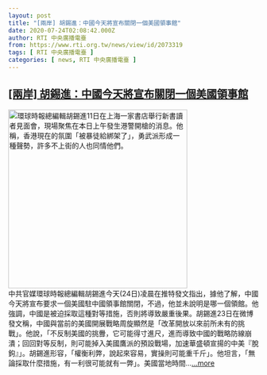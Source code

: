 ```yaml
---
layout: post
title: "[兩岸] 胡錫進：中國今天將宣布關閉一個美國領事館"
date: 2020-07-24T02:08:42.000Z
author: RTI 中央廣播電臺
from: https://www.rti.org.tw/news/view/id/2073319
tags: [ RTI 中央廣播電臺 ]
categories: [ news, RTI 中央廣播電臺 ]
---
```

<!--1595556522000-->
[[兩岸] 胡錫進：中國今天將宣布關閉一個美國領事館](https://www.rti.org.tw/news/view/id/2073319)
------

<div>
<img src="https://static.rti.org.tw/assets/thumbnails/2019/11/11/20191111000247M.jpg" width="360" alt="環球時報總編輯胡錫進11日在上海一家書店舉行新書讀者見面會，現場聚焦在本日上午發生港警開槍的消息。他稱，香港現在的氛圍「被暴徒給綁架了」，勇武派形成一種聲勢，許多不上街的人也同情他們。" title="環球時報總編輯胡錫進11日在上海一家書店舉行新書讀者見面會，現場聚焦在本日上午發生港警開槍的消息。他稱，香港現在的氛圍「被暴徒給綁架了」，勇武派形成一種聲勢，許多不上街的人也同情他們。"><br>中共官媒環球時報總編輯胡錫進今天(24日)凌晨在推特發文指出，據他了解，中國今天將宣布要求一個美國駐中國領事館關閉，不過，他並未說明是哪一個領館。他強調，中國是被迫採取這種對等措施，否則將導致嚴重後果。胡錫進23日在微博發文稱，中國與當前的美國開展戰略周旋顯然是「改革開放以來前所未有的挑戰」。他說，「不反制美國的挑釁，它可能得寸進尺，進而導致中國的戰略防線崩潰；回回對等反制，則可能掉入美國鷹派的預設戰場，加速華盛頓宣揚的中美『脫鉤』」。胡錫進形容，「權衡利弊，說起來容易，實操則可能重千斤」。他坦言，「無論採取什麼措施，有一利很可能就有一弊」。美國當地時間...<a target="_blank" href="https://www.rti.org.tw/news/view/id/2073319">...more</a>
</div>
